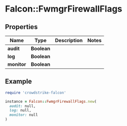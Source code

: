 # Falcon::FwmgrFirewallFlags

## Properties

| Name | Type | Description | Notes |
| ---- | ---- | ----------- | ----- |
| **audit** | **Boolean** |  |  |
| **log** | **Boolean** |  |  |
| **monitor** | **Boolean** |  |  |

## Example

```ruby
require 'crowdstrike-falcon'

instance = Falcon::FwmgrFirewallFlags.new(
  audit: null,
  log: null,
  monitor: null
)
```

